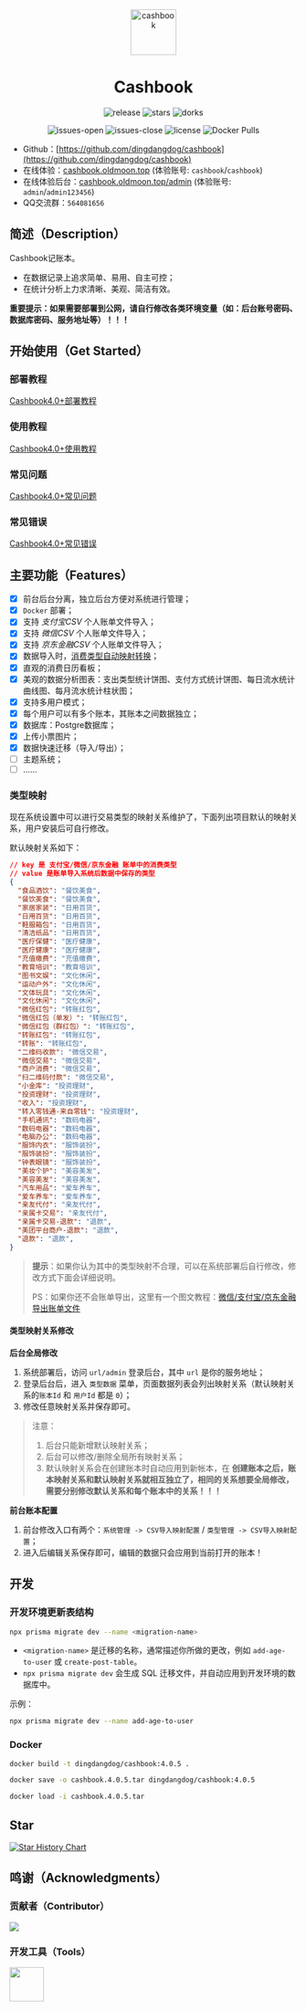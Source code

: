 <div align="center">
<img src="https://images.oldmoon.top/images/dingdangdog/dingdangdog-1674980314.png" width="80px" alt="cashbook" />
<h1>Cashbook</h1>
</div>

<p align="center">
  <img alt="release" src="https://img.shields.io/github/v/release/dingdangdog/cashbook" />
  <img alt="stars" src="https://img.shields.io/github/stars/dingdangdog/cashbook" />
  <img alt="dorks" src="https://img.shields.io/github/forks/dingdangdog/cashbook" />
</p>
<p align="center">
  <img alt="issues-open" src="https://img.shields.io/github/issues/dingdangdog/cashbook?color=important" />
  <img alt="issues-close" src="https://img.shields.io/github/issues-closed/dingdangdog/cashbook?color=green" />
  <img alt="license" src="https://img.shields.io/badge/license-MIT-yellow.svg" />
  <img alt="Docker Pulls" src="https://img.shields.io/docker/pulls/dingdangdog/cashbook.svg" />
<!--   <img alt="GitHub Releases Download" src="https://img.shields.io/github/downloads/dingdangdog/cashbook/total.svg" /> -->
</p>

- Github：[https://github.com/dingdangdog/cashbook](https://github.com/dingdangdog/cashbook)
- 在线体验：[cashbook.oldmoon.top](https://cashbook.oldmoon.top/) (体验账号: `cashbook`/`cashbook`)
- 在线体验后台：[cashbook.oldmoon.top/admin](https://cashbook.oldmoon.top/admin) (体验账号: `admin`/`admin123456`)
- QQ交流群：`564081656`

## 简述（Description）

Cashbook记账本。

- 在数据记录上追求简单、易用、自主可控；
- 在统计分析上力求清晰、美观、简洁有效。

**重要提示：如果需要部署到公网，请自行修改各类环境变量（如：后台账号密码、数据库密码、服务地址等）！！！**

## 开始使用（Get Started）

### 部署教程

[Cashbook4.0+部署教程](https://www.oldmoon.top/post/444)

### 使用教程

[Cashbook4.0+使用教程](https://www.oldmoon.top/post/446)

### 常见问题

[Cashbook4.0+常见问题](https://www.oldmoon.top/post/448)

### 常见错误

[Cashbook4.0+常见错误](https://github.com/dingdangdog/cashbook/wiki/Cashbook4.0%E5%B8%B8%E8%A7%81%E9%94%99%E8%AF%AF)

## 主要功能（Features）

- [x] 前台后台分离，独立后台方便对系统进行管理；
- [x] `Docker` 部署；
- [x] 支持 *支付宝CSV* 个人账单文件导入；
- [x] 支持 *微信CSV* 个人账单文件导入；
- [x] 支持 *京东金融CSV* 个人账单文件导入；
- [x] 数据导入时，[消费类型自动映射转换](#类型映射)；
- [x] 直观的消费日历看板；
- [x] 美观的数据分析图表：支出类型统计饼图、支付方式统计饼图、每日流水统计曲线图、每月流水统计柱状图；
- [x] 支持多用户模式；
- [x] 每个用户可以有多个账本，其账本之间数据独立；
- [x] 数据库：Postgre数据库；
- [x] 上传小票图片；
- [x] 数据快速迁移（导入/导出）；
- [ ] 主题系统；
- [ ] ……

### 类型映射

现在系统设置中可以进行交易类型的映射关系维护了，下面列出项目默认的映射关系，用户安装后可自行修改。

默认映射关系如下：

```json
// key 是 支付宝/微信/京东金融 账单中的消费类型
// value 是账单导入系统后数据中保存的类型
{
  "食品酒饮": "餐饮美食",
  "餐饮美食": "餐饮美食",
  "家居家装": "日用百货",
  "日用百货": "日用百货",
  "鞋服箱包": "日用百货",
  "清洁纸品": "日用百货",
  "医疗保健": "医疗健康",
  "医疗健康": "医疗健康",
  "充值缴费": "充值缴费",
  "教育培训": "教育培训",
  "图书文娱": "文化休闲",
  "运动户外": "文化休闲",
  "文体玩具": "文化休闲",
  "文化休闲": "文化休闲",
  "微信红包": "转账红包",
  "微信红包（单发）": "转账红包",
  "微信红包（群红包）": "转账红包",
  "转账红包": "转账红包",
  "转账": "转账红包",
  "二维码收款": "微信交易",
  "微信交易": "微信交易",
  "商户消费": "微信交易",
  "扫二维码付款": "微信交易",
  "小金库": "投资理财",
  "投资理财": "投资理财",
  "收入": "投资理财",
  "转入零钱通-来自零钱": "投资理财",
  "手机通讯": "数码电器",
  "数码电器": "数码电器",
  "电脑办公": "数码电器",
  "服饰内衣": "服饰装扮",
  "服饰装扮": "服饰装扮",
  "钟表眼镜": "服饰装扮",
  "美妆个护": "美容美发",
  "美容美发": "美容美发",
  "汽车用品": "爱车养车",
  "爱车养车": "爱车养车",
  "亲友代付": "亲友代付",
  "亲属卡交易": "亲友代付",
  "亲属卡交易-退款": "退款",
  "美团平台商户-退款": "退款",
  "退款": "退款",
}
```

> **提示**：如果你认为其中的类型映射不合理，可以在系统部署后自行修改，修改方式下面会详细说明。
>
> PS：如果你还不会账单导出，这里有一个图文教程：[微信/支付宝/京东金融导出账单文件](https://oldmoon.top/post/211)

#### 类型映射关系修改

**后台全局修改**

1. 系统部署后，访问 `url/admin` 登录后台，其中 `url` 是你的服务地址；
2. 登录后台后，进入 `类型数据` 菜单，页面数据列表会列出映射关系（默认映射关系的`账本Id` 和 `用户Id` 都是 `0`）；
3. 修改任意映射关系并保存即可。

> 注意：  
> 1. 后台只能新增默认映射关系；  
> 2. 后台可以修改/删除全局所有映射关系；  
> 3. 默认映射关系会在创建账本时自动应用到新帐本，在 **创建账本之后，账本映射关系和默认映射关系就相互独立了，相同的关系想要全局修改，需要分别修改默认关系和每个账本中的关系！！！**

**前台账本配置**

1. 前台修改入口有两个：`系统管理 -> CSV导入映射配置` / `类型管理 -> CSV导入映射配置`；
2. 进入后编辑关系保存即可，编辑的数据只会应用到当前打开的账本！

## 开发

### 开发环境更新表结构

```sh
npx prisma migrate dev --name <migration-name>
```

- `<migration-name>` 是迁移的名称，通常描述你所做的更改，例如 `add-age-to-user` 或 `create-post-table`。
- `npx prisma migrate dev` 会生成 SQL 迁移文件，并自动应用到开发环境的数据库中。

示例：

```sh
npx prisma migrate dev --name add-age-to-user
```

### Docker

```sh
docker build -t dingdangdog/cashbook:4.0.5 .

docker save -o cashbook.4.0.5.tar dingdangdog/cashbook:4.0.5

docker load -i cashbook.4.0.5.tar
```

## Star

[![Star History Chart](https://api.star-history.com/svg?repos=dingdangdog/cashbook&type=Date)](https://star-history.com/#dingdangdog/cashbook&Date)

## 鸣谢（Acknowledgments）

### 贡献者（Contributor）

<a href="https://github.com/dingdangdog/cashbook-desktop/graphs/contributors"><img src="https://contrib.rocks/image?repo=dingdangdog/cashbook-desktop" /></a>

### 开发工具（Tools）

<div style="display:flex; align-item:left">
<!-- <a href='https://www.jetbrains.com/community/opensource' ref='nofollow'><img src='https://github.com/gilbarbara/logos/blob/main/logos/webstorm.svg' width='60px' height='60px'/></a> &nbsp;
<a href='https://www.jetbrains.com/community/opensource' ref='nofollow'><img src='https://github.com/gilbarbara/logos/blob/main/logos/goland.svg' width='60px' height='60px'/></a> &nbsp;
<a href='https://www.jetbrains.com/community/opensource' ref='nofollow'><img src='https://github.com/get-icon/geticon/blob/master/icons/intellij-idea.svg' width='60px' height='60px'/></a> &nbsp; -->
<a href='https://code.visualstudio.com/'><img src='https://github.com/get-icon/geticon/blob/master/icons/visual-studio-code.svg' width='60px' height='60px'/></a>
</div>
